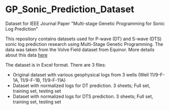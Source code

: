 # GP_Sonic_Prediction_Dataset
Dataset for IEEE Journal Paper "Multi-stage Genetic Programming for Sonic Log Prediction"

This repository contains datasets used for P-wave (DT) and S-wave (DTS) sonic log prediction research using Multi-Stage Genetic Programming. The data was taken from the Volve Field dataset from Equinor. More details about this data [here](https://www.equinor.com/energy/volve-data-sharing)

The dataset is in Excel format. There are 3 files:

* Original dataset with various geophysical logs from 3 wells (Well 11/9-F-1A, 11/9-F-1B, 11/9-F-11A)
* Dataset with normalized logs for DT prediction. 3 sheets; Full set, training set, testing set
* Dataset with normalized logs for DTS prediction. 3 sheets; Full set, training set, testing set
